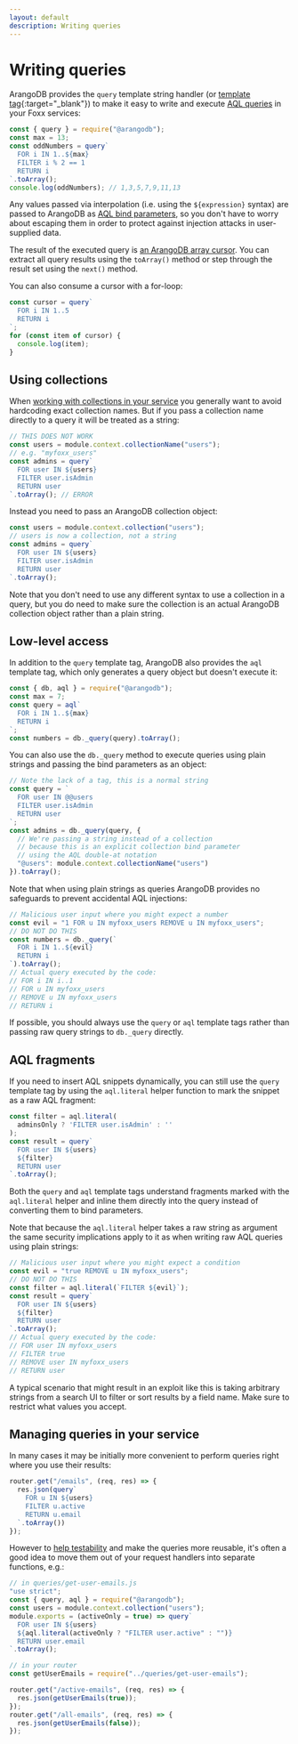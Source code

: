```yaml
---
layout: default
description: Writing queries
---
```

Writing queries
===============

ArangoDB provides the `query` template string handler
(or [template tag](https://developer.mozilla.org/en-US/docs/Web/JavaScript/Reference/Template_literals){:target="_blank"})
to make it easy to write and execute [AQL queries](aql/index.html)
in your Foxx services:

```js
const { query } = require("@arangodb");
const max = 13;
const oddNumbers = query`
  FOR i IN 1..${max}
  FILTER i % 2 == 1
  RETURN i
`.toArray();
console.log(oddNumbers); // 1,3,5,7,9,11,13
```

Any values passed via interpolation (i.e. using the `${expression}` syntax)
are passed to ArangoDB as
[AQL bind parameters](aql/fundamentals-bind-parameters.html),
so you don't have to worry about escaping them in order to protect against
injection attacks in user-supplied data.

The result of the executed query is
[an ArangoDB array cursor](aql/invocation-with-arangosh.html#cursors).
You can extract all query results using the `toArray()` method or
step through the result set using the `next()` method.

You can also consume a cursor with a for-loop:

```js
const cursor = query`
  FOR i IN 1..5
  RETURN i
`;
for (const item of cursor) {
  console.log(item);
}
```

Using collections
-----------------

When [working with collections in your service](foxx-guides-collections.html) you generally
want to avoid hardcoding exact collection names. But if you pass a
collection name directly to a query it will be treated as a string:

```js
// THIS DOES NOT WORK
const users = module.context.collectionName("users");
// e.g. "myfoxx_users"
const admins = query`
  FOR user IN ${users}
  FILTER user.isAdmin
  RETURN user
`.toArray(); // ERROR
```

Instead you need to pass an ArangoDB collection object:

```js
const users = module.context.collection("users");
// users is now a collection, not a string
const admins = query`
  FOR user IN ${users}
  FILTER user.isAdmin
  RETURN user
`.toArray();
```

Note that you don't need to use any different syntax to use
a collection in a query, but you do need to make sure the collection is
an actual ArangoDB collection object rather than a plain string.

Low-level access
----------------

In addition to the `query` template tag, ArangoDB also provides
the `aql` template tag, which only generates a query object
but doesn't execute it:

```js
const { db, aql } = require("@arangodb");
const max = 7;
const query = aql`
  FOR i IN 1..${max}
  RETURN i
`;
const numbers = db._query(query).toArray();
```

You can also use the `db._query` method to execute queries using
plain strings and passing the bind parameters as an object:

```js
// Note the lack of a tag, this is a normal string
const query = `
  FOR user IN @@users
  FILTER user.isAdmin
  RETURN user
`;
const admins = db._query(query, {
  // We're passing a string instead of a collection
  // because this is an explicit collection bind parameter
  // using the AQL double-at notation
  "@users": module.context.collectionName("users")
}).toArray();
```

Note that when using plain strings as queries ArangoDB provides
no safeguards to prevent accidental AQL injections:

```js
// Malicious user input where you might expect a number
const evil = "1 FOR u IN myfoxx_users REMOVE u IN myfoxx_users";
// DO NOT DO THIS
const numbers = db._query(`
  FOR i IN 1..${evil}
  RETURN i
`).toArray();
// Actual query executed by the code:
// FOR i IN i..1
// FOR u IN myfoxx_users
// REMOVE u IN myfoxx_users
// RETURN i
```

If possible, you should always use the `query` or `aql` template tags
rather than passing raw query strings to `db._query` directly.

AQL fragments
-------------

If you need to insert AQL snippets dynamically, you can still use
the `query` template tag by using the `aql.literal` helper function to
mark the snippet as a raw AQL fragment:

```js
const filter = aql.literal(
  adminsOnly ? 'FILTER user.isAdmin' : ''
);
const result = query`
  FOR user IN ${users}
  ${filter}
  RETURN user
`.toArray();
```

Both the `query` and `aql` template tags understand fragments marked
with the `aql.literal` helper and inline them directly into the query
instead of converting them to bind parameters.

Note that because the `aql.literal` helper takes a raw string as argument
the same security implications apply to it as when writing raw AQL queries
using plain strings:

```js
// Malicious user input where you might expect a condition
const evil = "true REMOVE u IN myfoxx_users";
// DO NOT DO THIS
const filter = aql.literal(`FILTER ${evil}`);
const result = query`
  FOR user IN ${users}
  ${filter}
  RETURN user
`.toArray();
// Actual query executed by the code:
// FOR user IN myfoxx_users
// FILTER true
// REMOVE user IN myfoxx_users
// RETURN user
```

A typical scenario that might result in an exploit like this is taking
arbitrary strings from a search UI to filter or sort results by a field name.
Make sure to restrict what values you accept.

Managing queries in your service
--------------------------------

In many cases it may be initially more convenient to perform queries
right where you use their results:

```js
router.get("/emails", (req, res) => {
  res.json(query`
    FOR u IN ${users}
    FILTER u.active
    RETURN u.email
  `.toArray())
});
```

However to [help testability](foxx-guides-testing.html) and make the queries more reusable,
it's often a good idea to move them out of your request handlers
into separate functions, e.g.:

```js
// in queries/get-user-emails.js
"use strict";
const { query, aql } = require("@arangodb");
const users = module.context.collection("users");
module.exports = (activeOnly = true) => query`
  FOR user IN ${users}
  ${aql.literal(activeOnly ? "FILTER user.active" : "")}
  RETURN user.email
`.toArray();

// in your router
const getUserEmails = require("../queries/get-user-emails");

router.get("/active-emails", (req, res) => {
  res.json(getUserEmails(true));
});
router.get("/all-emails", (req, res) => {
  res.json(getUserEmails(false));
});
```
